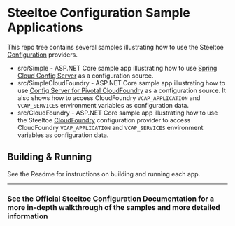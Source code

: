 # Steeltoe Configuration Sample Applications

This repo tree contains several samples illustrating how to use the Steeltoe [Configuration](https://steeltoe.io/app-configuration/get-started) providers.

* src/Simple - ASP.NET Core sample app illustrating how to use [Spring Cloud Config Server](https://projects.spring.io/spring-cloud/docs/1.0.3/spring-cloud.html#_spring_cloud_config_server) as a configuration source.
* src/SimpleCloudFoundry - ASP.NET Core sample app illustrating how to use [Config Server for Pivotal CloudFoundry](https://docs.pivotal.io/spring-cloud-services/index.html) as a configuration source. It also shows how to access CloudFoundry `VCAP_APPLICATION` and `VCAP_SERVICES` environment variables as configuration data.
* src/CloudFoundry - ASP.NET Core sample app illustrating how to use the Steeltoe [CloudFoundry](https://github.com/SteeltoeOSS/Configuration/tree/master/src/Steeltoe.Extensions.Configuration.CloudFoundry) configuration provider to access CloudFoundry `VCAP_APPLICATION` and `VCAP_SERVICES` environment variables as configuration data.

## Building & Running

See the Readme for instructions on building and running each app.

---

### See the Official [Steeltoe Configuration Documentation](https://steeltoe.io/app-configuration) for a more in-depth walkthrough of the samples and more detailed information
